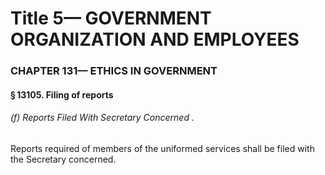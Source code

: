 
# Title 5— GOVERNMENT ORGANIZATION AND EMPLOYEES
### CHAPTER 131— ETHICS IN GOVERNMENT
#### § 13105. Filing of reports
###### (f) Reports Filed With Secretary Concerned .

Reports required of members of the uniformed services shall be filed with the Secretary concerned.
